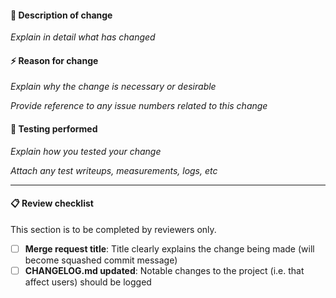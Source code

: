 #### 💭 Description of change

_Explain in detail what has changed_

#### ⚡ Reason for change

_Explain why the change is necessary or desirable_

_Provide reference to any issue numbers related to this change_

#### 🧪 Testing performed

_Explain how you tested your change_

_Attach any test writeups, measurements, logs, etc_

---

#### 📋 Review checklist

This section is to be completed by reviewers only.

- [ ] **Merge request title**:  Title clearly explains the change being made (will become squashed commit message)
- [ ] **CHANGELOG.md updated**: Notable changes to the project (i.e. that affect users) should be logged

